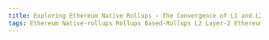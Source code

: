 ```yaml
---
title: Exploring Ethereum Native Rollups - The Convergence of L1 and L2
tags: Ethereum Native-rollups Rollups Based-Rollups L2 Layer-2 Ethereum-Alignment Interoperability Cross-Rollup-Interactions Execution-sharding enshrined-execution-rollups
---
```




